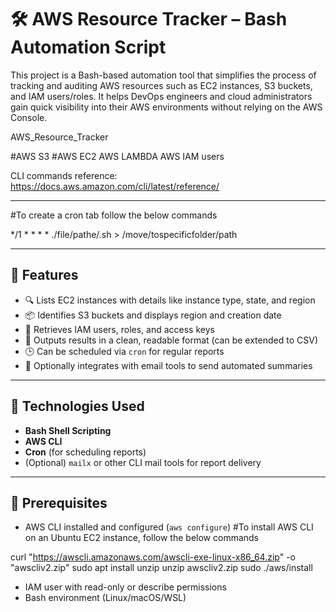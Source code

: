 # 🛠️ AWS Resource Tracker – Bash Automation Script

This project is a Bash-based automation tool that simplifies the process of tracking and auditing AWS resources such as EC2 instances, S3 buckets, and IAM users/roles. It helps DevOps engineers and cloud administrators gain quick visibility into their AWS environments without relying on the AWS Console.

AWS_Resource_Tracker

#AWS S3
#AWS EC2
AWS LAMBDA
AWS IAM users

CLI commands reference: https://docs.aws.amazon.com/cli/latest/reference/

--------------------------------------------------------
#To create a cron tab follow the below commands

*/1 * * * * ./file/pathe/.sh > /move/tospecificfolder/path


---

## 🚀 Features

- 🔍 Lists EC2 instances with details like instance type, state, and region
- 📦 Identifies S3 buckets and displays region and creation date
- 👤 Retrieves IAM users, roles, and access keys
- 📄 Outputs results in a clean, readable format (can be extended to CSV)
- 🕒 Can be scheduled via `cron` for regular reports
- 📧 Optionally integrates with email tools to send automated summaries

---

## 🧰 Technologies Used

- **Bash Shell Scripting**
- **AWS CLI**
- **Cron** (for scheduling reports)
- (Optional) `mailx` or other CLI mail tools for report delivery

---

## 📝 Prerequisites

- AWS CLI installed and configured (`aws configure`)
#To install AWS CLI on an Ubuntu EC2 instance, follow the below commands

curl "https://awscli.amazonaws.com/awscli-exe-linux-x86_64.zip" -o "awscliv2.zip"
sudo apt install unzip
unzip awscliv2.zip
sudo ./aws/install

- IAM user with read-only or describe permissions
- Bash environment (Linux/macOS/WSL)
